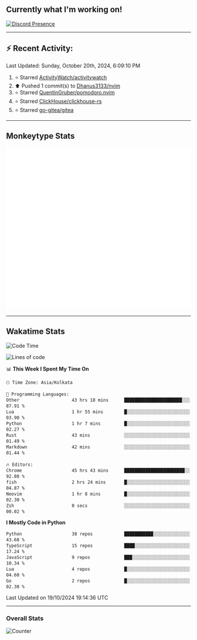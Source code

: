 ## Currently what I'm working on!
[![Discord Presence](https://lanyard.cnrad.dev/api/534981034400284712)](https://discord.com/users/534981034400284712)

---

## :zap: Recent Activity:
<!--RECENT_ACTIVITY:last_update-->
Last Updated: Sunday, October 20th, 2024, 6:09:10 PM
<!--RECENT_ACTIVITY:last_update_end-->
<!--RECENT_ACTIVITY:start-->
1. ⭐ Starred [ActivityWatch/activitywatch](https://github.com/ActivityWatch/activitywatch)<br>
2. ⬆️ Pushed 1 commit(s) to [Dhanus3133/nvim](https://github.com/Dhanus3133/nvim)<br>
3. ⭐ Starred [QuentinGruber/pomodoro.nvim](https://github.com/QuentinGruber/pomodoro.nvim)<br>
4. ⭐ Starred [ClickHouse/clickhouse-rs](https://github.com/ClickHouse/clickhouse-rs)<br>
5. ⭐ Starred [go-gitea/gitea](https://github.com/go-gitea/gitea)<br>
<!--RECENT_ACTIVITY:end-->

---

## Monkeytype Stats
<a href="https://monkeytype.com/profile/dhanus">
  <img src="https://raw.githubusercontent.com/Dhanus3133/Dhanus3133/monkeytype/monkeytype-lb.svg" alt="Monkeytype Profile" />
</a>

---

## Wakatime Stats
<!--START_SECTION:waka-->
![Code Time](http://img.shields.io/badge/Code%20Time-2%2C273%20hrs%2048%20mins-blue)

![Lines of code](https://img.shields.io/badge/From%20Hello%20World%20I%27ve%20Written-6.1%20million%20lines%20of%20code-blue)

📊 **This Week I Spent My Time On** 

```text
🕑︎ Time Zone: Asia/Kolkata

💬 Programming Languages: 
Other                    43 hrs 18 mins      ██████████████████████░░░   87.91 % 
Lua                      1 hr 55 mins        █░░░░░░░░░░░░░░░░░░░░░░░░   03.90 % 
Python                   1 hr 7 mins         █░░░░░░░░░░░░░░░░░░░░░░░░   02.27 % 
Rust                     43 mins             ░░░░░░░░░░░░░░░░░░░░░░░░░   01.49 % 
Markdown                 42 mins             ░░░░░░░░░░░░░░░░░░░░░░░░░   01.44 % 

🔥 Editors: 
Chrome                   45 hrs 43 mins      ███████████████████████░░   92.80 % 
fish                     2 hrs 24 mins       █░░░░░░░░░░░░░░░░░░░░░░░░   04.87 % 
Neovim                   1 hr 8 mins         █░░░░░░░░░░░░░░░░░░░░░░░░   02.30 % 
Zsh                      0 secs              ░░░░░░░░░░░░░░░░░░░░░░░░░   00.02 % 
```

**I Mostly Code in Python** 

```text
Python                   38 repos            ███████████░░░░░░░░░░░░░░   43.68 % 
TypeScript               15 repos            ████░░░░░░░░░░░░░░░░░░░░░   17.24 % 
JavaScript               9 repos             ███░░░░░░░░░░░░░░░░░░░░░░   10.34 % 
Lua                      4 repos             █░░░░░░░░░░░░░░░░░░░░░░░░   04.60 % 
Go                       2 repos             █░░░░░░░░░░░░░░░░░░░░░░░░   02.30 % 
```




 Last Updated on 19/10/2024 19:14:36 UTC
<!--END_SECTION:waka-->
---

### Overall Stats

<img src="https://moe-counter.glitch.me/get/@Dhanus3133?theme=asoul" alt="Counter" />
